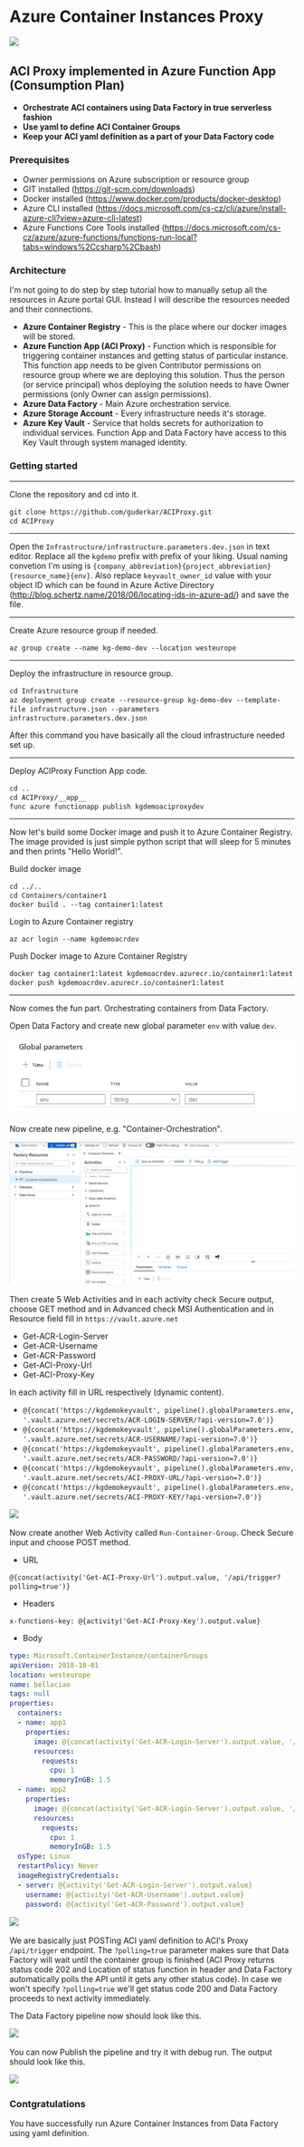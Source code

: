 # **Azure Container Instances Proxy**
![](Docs/images/aci-proxy.png)

## **ACI Proxy implemented in Azure Function App (Consumption Plan)**

* **Orchestrate ACI containers using Data Factory in true serverless fashion**
* **Use yaml to define ACI Container Groups**
* **Keep your ACI yaml definition as a part of your Data Factory code**

### **Prerequisites**

* Owner permissions on Azure subscription or resource group
* GIT installed (https://git-scm.com/downloads)
* Docker installed (https://www.docker.com/products/docker-desktop)
* Azure CLI installed (https://docs.microsoft.com/cs-cz/cli/azure/install-azure-cli?view=azure-cli-latest)
* Azure Functions Core Tools installed (https://docs.microsoft.com/cs-cz/azure/azure-functions/functions-run-local?tabs=windows%2Ccsharp%2Cbash)

### **Architecture**

I'm not going to do step by step tutorial how to manually setup all the resources in Azure portal GUI. Instead I will describe the resources needed and their connections.

* **Azure Container Registry** - This is the place where our docker images will be stored.
* **Azure Function App (ACI Proxy)** - Function which is responsible for triggering container instances and getting status of particular instance. This function app needs to be given Contributor permissions on resource group where we are deploying this solution. Thus the person (or service principal) whos deploying the solution needs to have Owner permissions (only Owner can assign permissions).
* **Azure Data Factory** - Main Azure orchestration service.
* **Azure Storage Account** - Every infrastructure needs it's storage.
* **Azure Key Vault** - Service that holds secrets for authorization to individual services. Function App and Data Factory have access to this Key Vault through system managed identity.

### **Getting started**

---

Clone the repository and cd into it.

```
git clone https://github.com/guderkar/ACIProxy.git
cd ACIProxy
```

---

Open the `Infrastructure/infrastructure.parameters.dev.json` in text editor. Replace all the `kgdemo` prefix with prefix of your liking. Usual naming convetion I'm using is `{company_abbreviation}{project_abbreviation}{resource_name}{env}`. Also replace `keyvault_owner_id` value with your object ID which can be found in Azure Active Directory (http://blog.schertz.name/2018/06/locating-ids-in-azure-ad/) and save the file.

---

Create Azure resource group if needed.

```
az group create --name kg-demo-dev --location westeurope
```

---

Deploy the infrastructure in resource group.

```
cd Infrastructure
az deployment group create --resource-group kg-demo-dev --template-file infrastructure.json --parameters infrastructure.parameters.dev.json
```

After this command you have basically all the cloud infrastructure needed set up.

---

Deploy ACIProxy Function App code.

```
cd ..
cd ACIProxy/__app__
func azure functionapp publish kgdemoaciproxydev
```

---
Now let's build some Docker image and push it to Azure Container Registry. The image provided is just simple python script that will sleep for 5 minutes and then prints "Hello World!".

Build docker image

```
cd ../..
cd Containers/container1
docker build . --tag container1:latest
```

Login to Azure Container registry
```
az acr login --name kgdemoacrdev
```

Push Docker image to Azure Container Registry

```
docker tag container1:latest kgdemoacrdev.azurecr.io/container1:latest
docker push kgdemoacrdev.azurecr.io/container1:latest
```

---

Now comes the fun part. Orchestrating containers from Data Factory.

Open Data Factory and create new global parameter `env` with value `dev`.

![](Docs/images/df0.png)

Now create new pipeline, e.g. "Container-Orchestration".

![](Docs/images/df1.png)

Then create 5 Web Activities and in each activity check Secure output, choose GET method and in Advanced check MSI Authentication and in Resource field fill in `https://vault.azure.net`

* Get-ACR-Login-Server
* Get-ACR-Username
* Get-ACR-Password
* Get-ACI-Proxy-Url
* Get-ACI-Proxy-Key

In each activity fill in URL respectively (dynamic content).

* `@{concat('https://kgdemokeyvault', pipeline().globalParameters.env, '.vault.azure.net/secrets/ACR-LOGIN-SERVER/?api-version=7.0')}`
* `@{concat('https://kgdemokeyvault', pipeline().globalParameters.env, '.vault.azure.net/secrets/ACR-USERNAME/?api-version=7.0')}`
* `@{concat('https://kgdemokeyvault', pipeline().globalParameters.env, '.vault.azure.net/secrets/ACR-PASSWORD/?api-version=7.0')}`
* `@{concat('https://kgdemokeyvault', pipeline().globalParameters.env, '.vault.azure.net/secrets/ACI-PROXY-URL/?api-version=7.0')}`
* `@{concat('https://kgdemokeyvault', pipeline().globalParameters.env, '.vault.azure.net/secrets/ACI-PROXY-KEY/?api-version=7.0')}`

![](Docs/images/df2.png)

Now create another Web Activity called `Run-Container-Group`. Check Secure input and choose POST method.

* URL
```
@{concat(activity('Get-ACI-Proxy-Url').output.value, '/api/trigger?polling=true')}
```

* Headers
```
x-functions-key: @{activity('Get-ACI-Proxy-Key').output.value}
```

* Body
```yaml
type: Microsoft.ContainerInstance/containerGroups
apiVersion: 2018-10-01
location: westeurope
name: bellaciao
tags: null
properties:
  containers:
  - name: app1
    properties:
      image: @{concat(activity('Get-ACR-Login-Server').output.value, '/container1:latest')}
      resources:
        requests:
          cpu: 1
          memoryInGB: 1.5
  - name: app2
    properties:
      image: @{concat(activity('Get-ACR-Login-Server').output.value, '/container1:latest')}
      resources:
        requests:
          cpu: 1
          memoryInGB: 1.5
  osType: Linux
  restartPolicy: Never
  imageRegistryCredentials:
  - server: @{activity('Get-ACR-Login-Server').output.value}
    username: @{activity('Get-ACR-Username').output.value}
    password: @{activity('Get-ACR-Password').output.value}
```

![](Docs/images/df3.png)

We are basically just POSTing ACI yaml definition to ACI's Proxy `/api/trigger` endpoint. The `?polling=true` parameter makes sure that Data Factory will wait until the container group is finished (ACI Proxy returns status code 202 and Location of status function in header and Data Factory automatically polls the API until it gets any other status code). In case we won't specify `?polling=true` we'll get status code 200 and Data Factory proceeds to next activity immediately.

The Data Factory pipeline now should look like this.

![](Docs/images/df4.png)

You can now Publish the pipeline and try it with debug run. The output should look like this.

![](Docs/images/df5.png)

### **Contgratulations**
You have successfully run Azure Container Instances from Data Factory using yaml definition.

